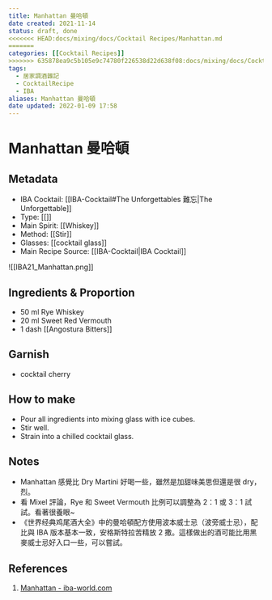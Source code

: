```yaml
---
title: Manhattan 曼哈頓
date created: 2021-11-14
status: draft, done
<<<<<<< HEAD:docs/mixing/docs/Cocktail Recipes/Manhattan.md
=======
categories: [[Cocktail Recipes]]
>>>>>>> 635878ea9c5b105e9c74780f226538d22d638f08:docs/mixing/docs/Cocktail-Recipes/Manhattan.md
tags:
  - 居家調酒雜記
  - CocktailRecipe
  - IBA
aliases: Manhattan 曼哈頓
date updated: 2022-01-09 17:58
---
```


# Manhattan 曼哈頓

## Metadata

- IBA Cocktail: [[IBA-Cocktail#The Unforgettables 難忘|The Unforgettable]]
- Type: [[]]
- Main Spirit: [[Whiskey]]
- Method: [[Stir]]
- Glasses: [[cocktail glass]]
- Main Recipe Source: [[IBA-Cocktail|IBA Cocktail]]

![[IBA21_Manhattan.png]]

## Ingredients & Proportion

- 50 ml Rye Whiskey
- 20 ml Sweet Red Vermouth
- 1 dash [[Angostura Bitters]]

## Garnish

- cocktail cherry

## How to make

- Pour all ingredients into mixing glass with ice cubes.
- Stir well.
- Strain into a chilled cocktail glass.

## Notes

- Manhattan 感覺比 Dry Martini 好喝一些，雖然是加甜味美思但還是很 dry，烈。
- 看 Mixel 評論，Rye 和 Sweet Vermouth 比例可以調整為 2：1 或 3：1 試試。看著很養眼~
- 《世界经典鸡尾酒大全》中的曼哈頓配方使用波本威士忌（波旁威士忌），配比與 IBA 版本基本一致，安格斯特拉苦精放 2 撒。這樣做出的酒可能比用黑麥威士忌好入口一些，可以嘗試。

## References

1. [Manhattan - iba-world.com](https://iba-world.com/manhattan/)
